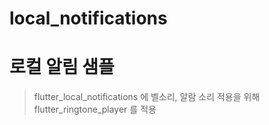 # local_notifications

# 로컬 알림 샘플
> flutter_local_notifications 에 벨소리, 알람 소리 적용을 위해 flutter_ringtone_player 를 적용
